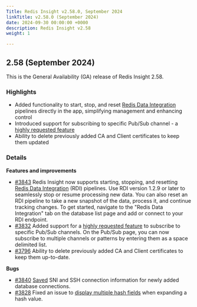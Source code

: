 ```yaml
---
Title: Redis Insight v2.58.0, September 2024
linkTitle: v2.58.0 (September 2024)
date: 2024-09-30 00:00:00 +0000
description: Redis Insight v2.58
weight: 1

---
```

## 2.58 (September 2024)
This is the General Availability (GA) release of Redis Insight 2.58.

### Highlights
- Added functionality to start, stop, and reset [Redis Data Integration](https://redis.io/data-integration/?utm_source=redisinsight&utm_medium=repository&utm_campaign=release_notes) pipelines directly in the app, simplifying management and enhancing control
- Introduced support for subscribing to specific Pub/Sub channel - a [highly requested feature](https://github.com/RedisInsight/RedisInsight/issues/1671)
- Ability to delete previously added CA and Client certificates to keep them updated

### Details

**Features and improvements**
- [#3843](https://github.com/RedisInsight/RedisInsight/pull/3843) Redis Insight now supports starting, stopping, and resetting [Redis Data Integration](https://redis.io/data-integration/?utm_source=redisinsight&utm_medium=repository&utm_campaign=release_notes) (RDI) pipelines. Use RDI version 1.2.9 or later to seamlessly stop or resume processing new data. You can also reset an RDI pipeline to take a new snapshot of the data, process it, and continue tracking changes. To get started, navigate to the "Redis Data Integration" tab on the database list page and add or connect to your RDI endpoint.
- [#3832](https://github.com/RedisInsight/RedisInsight/pull/3832) Added support for a [highly requested feature](https://github.com/RedisInsight/RedisInsight/issues/1671) to subscribe to specific Pub/Sub channels. On the Pub/Sub page, you can now subscribe to multiple channels or patterns by entering them as a space delimited list.
- [#3796](https://github.com/RedisInsight/RedisInsight/pull/3796) Ability to delete previously added CA and Client certificates to keep them up-to-date.

**Bugs**
- [#3840](https://github.com/RedisInsight/RedisInsight/pull/3840) [Saved](https://github.com/RedisInsight/RedisInsight/issues/3833) SNI and SSH connection information for newly added database connections.
- [#3828](https://github.com/RedisInsight/RedisInsight/pull/3828) Fixed an issue to [display multiple hash fields](https://github.com/RedisInsight/RedisInsight/issues/3826) when expanding a hash value.
